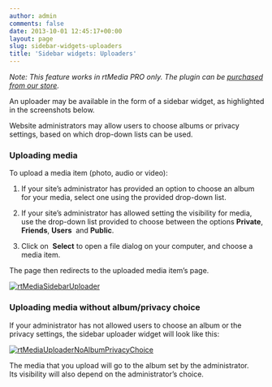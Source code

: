 ```yaml
---
author: admin
comments: false
date: 2013-10-01 12:45:17+00:00
layout: page
slug: sidebar-widgets-uploaders
title: 'Sidebar widgets: Uploaders'
---
```


_Note: This feature works in rtMedia PRO only. The plugin can be [purchased from our store](https://rtcamp.com/store/rtmedia-pro/)._

An uploader may be available in the form of a sidebar widget, as highlighted in the screenshots below.

Website administrators may allow users to choose albums or privacy settings, based on which drop-down lists can be used.


### Uploading media


To upload a media item (photo, audio or video):



	
  1. If your site’s administrator has provided an option to choose an album for your media, select one using the provided drop-down list.

	
  2. If your site’s administrator has allowed setting the visibility for media, use the drop-down list provided to choose between the options **Private**, **Friends**, **Users**  and **Public**.

	
  3. Click on  **Select** to open a file dialog on your computer, and choose a media item.


The page then redirects to the uploaded media item’s page.

[![rtMediaSidebarUploader](https://rtcamp.com/wp-content/uploads/2013/10/rtMediaSidebarUploader_thumb.png)](https://rtcamp.com/wp-content/uploads/2013/10/rtMediaSidebarUploader.png)


### Uploading media without album/privacy choice


If your administrator has not allowed users to choose an album or the privacy settings, the sidebar uploader widget will look like this:

[![rtMediaUploaderNoAlbumPrivacyChoice](https://rtcamp.com/wp-content/uploads/2013/10/rtMediaUploaderNoAlbumPrivacyChoice_thumb.png)](https://rtcamp.com/wp-content/uploads/2013/10/rtMediaUploaderNoAlbumPrivacyChoice.png)

The media that you upload will go to the album set by the administrator. Its visibility will also depend on the administrator’s choice.
